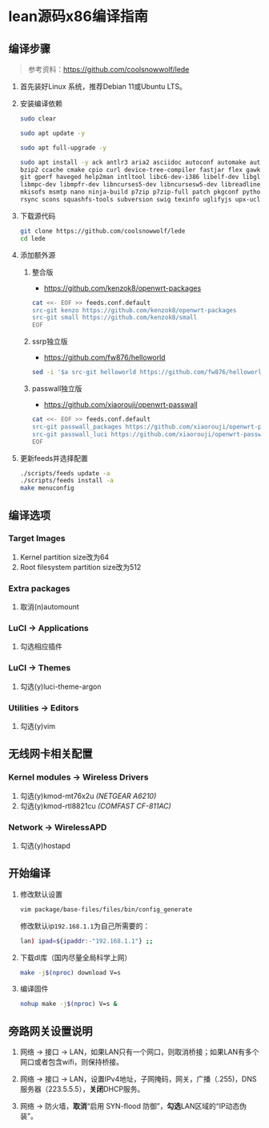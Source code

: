# lean源码x86编译指南

## 编译步骤

> 参考资料：<https://github.com/coolsnowwolf/lede>

1. 首先装好Linux 系统，推荐Debian 11或Ubuntu LTS。

2. 安装编译依赖

    ```bash
    sudo clear
    ```

    ```bash
    sudo apt update -y
    ```

    ```bash
    sudo apt full-upgrade -y
    ```

    ```bash
    sudo apt install -y ack antlr3 aria2 asciidoc autoconf automake autopoint binutils bison build-essential \
    bzip2 ccache cmake cpio curl device-tree-compiler fastjar flex gawk gettext gcc-multilib g++-multilib \
    git gperf haveged help2man intltool libc6-dev-i386 libelf-dev libglib2.0-dev libgmp3-dev libltdl-dev \
    libmpc-dev libmpfr-dev libncurses5-dev libncursesw5-dev libreadline-dev libssl-dev libtool lrzsz \
    mkisofs msmtp nano ninja-build p7zip p7zip-full patch pkgconf python2.7 python3 python3-pip libpython3-dev qemu-utils \
    rsync scons squashfs-tools subversion swig texinfo uglifyjs upx-ucl unzip vim wget xmlto xxd zlib1g-dev
    ```

3. 下载源代码

    ```bash
    git clone https://github.com/coolsnowwolf/lede
    cd lede
    ```

4. 添加额外源

    1. 整合版
        + <https://github.com/kenzok8/openwrt-packages>

        ```bash
        cat <<- EOF >> feeds.conf.default
        src-git kenzo https://github.com/kenzok8/openwrt-packages
        src-git small https://github.com/kenzok8/small
        EOF
        ```

    2. ssrp独立版
        + <https://github.com/fw876/helloworld>

        ```bash
        sed -i '$a src-git helloworld https://github.com/fw876/helloworld.git' feeds.conf.default
        ```

    3. passwall独立版
        + <https://github.com/xiaorouji/openwrt-passwall>

        ```bash
        cat <<- EOF >> feeds.conf.default
        src-git passwall_packages https://github.com/xiaorouji/openwrt-passwall.git;packages
        src-git passwall_luci https://github.com/xiaorouji/openwrt-passwall.git;luci
        EOF
        ```

5. 更新feeds并选择配置

    ```bash
    ./scripts/feeds update -a
    ./scripts/feeds install -a
    make menuconfig
    ```

## 编译选项

### Target Images

1. Kernel partition size改为64
2. Root filesystem partition size改为512

### Extra packages

1. 取消(n)automount

### LuCI -> Applications

1. 勾选相应插件

### LuCI -> Themes

1. 勾选(y)luci-theme-argon

### Utilities -> Editors

1. 勾选(y)vim

## 无线网卡相关配置

### Kernel modules -> Wireless Drivers

1. 勾选(y)kmod-mt76x2u *(NETGEAR A6210)*
2. 勾选(y)kmod-rtl8821cu *(COMFAST CF-811AC)*

### Network -> WirelessAPD

1. 勾选(y)hostapd

## 开始编译

1. 修改默认设置

    ```bash
    vim package/base-files/files/bin/config_generate
    ```

    修改默认ip```192.168.1.1```为自己所需要的：

    ```bash
    lan) ipad=${ipaddr:-"192.168.1.1"} ;;
    ```

2. 下载dl库（国内尽量全局科学上网）

    ```bash
    make -j$(nproc) download V=s
    ```

3. 编译固件

    ```bash
    nohup make -j$(nproc) V=s &
    ```

## 旁路网关设置说明

1. 网络 -> 接口 -> LAN，如果LAN只有一个网口，则取消桥接；如果LAN有多个网口或者包含wifi，则保持桥接。

2. 网络 -> 接口 -> LAN，设置IPv4地址，子网掩码，网关，广播（.255)，DNS服务器（223.5.5.5），**关闭**DHCP服务。

3. 网络 -> 防火墙，**取消**“启用 SYN-flood 防御”，**勾选**LAN区域的“IP动态伪装”。
